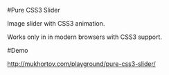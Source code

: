 #Pure CSS3 Slider

Image slider with CSS3 animation.

Works only in in modern browsers with CSS3 support.

#Demo

http://mukhortov.com/playground/pure-css3-slider/